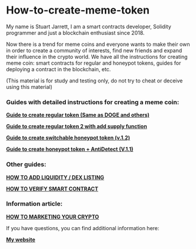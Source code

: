 # How-to-create-meme-token

My name is Stuart Jarrett, I am a smart contracts developer, Solidity programmer and just a blockchain enthusiast since 2018.

Now there is a trend for meme coins and everyone wants to make their own in order to create a community of interests, find new friends and expand their influence in the crypto world. We have all the instructions for creating meme coin: smart contracts for regular and honeypot tokens, guides for deploying a contract in the blockchain, etc.

(This material is for study and testing only, do not try to cheat or deceive using this material)

### Guides with detailed instructions for creating a meme coin:

[**Guide to create regular token (Same as DOGE and others)**](https://starblock.info/tokencontract)

[**Guide to create regular token 2 with add supply function**](https://starblock.info/tokencontract2withaddsupply)

[**Guide to create switchable honeypot token (v.1.2)**](https://starblock.info/switchablehoneypottoken)

[**Guide to create honeypot token + AntiDetect (V.1.1)**](https://starblock.info/honeypottoken)

### Other guides:

[**HOW TO ADD LIQUIDITY / DEX LISTING**](https://starblock.info/addliquiditydexlisting)

[**HOW TO VERIFY SMART CONTRACT**](https://starblock.info/verifysmartcontract)

### Information article:

[**HOW TO MARKETING YOUR CRYPTO**](https://starblock.info/marketing)

If you have questions, you can find additional information here:

[**My website**](https://starblock.info/)




